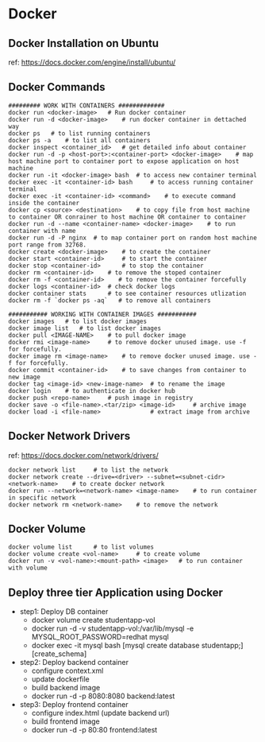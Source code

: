# Docker 

## Docker Installation on Ubuntu
ref: https://docs.docker.com/engine/install/ubuntu/

## Docker Commands
```shell
######### WORK WITH CONTAINERS #############
docker run <docker-image>   # Run docker container
docker run -d <docker-image>    # run docker container in dettached way
docker ps   # to list running containers
docker ps -a    # to list all containers
docker inspect <container_id>   # get detailed info about container
docker run -d -p <host-port>:<container-port> <docker-image>    # map host machine port to container port to expose application on host machine
docker run -it <docker-image> bash  # to access new container terminal 
docker exec -it <container-id> bash     # to access running container terminal
docker exec -it <container-id> <command>    # to execute command inside the container
docker cp <source> <destination>    # to copy file from host machine to container OR conrainer to host machine OR container to container
docker run -d --name <container-name> <docker-image>    # to run container with name
docker run -d -P nginx  # to map container port on random host machine port range from 32768.
docker create <docker-image>    # to create the container
docker start <container-id>     # to start the container
docker stop <container-id>      # to stop the container
docker rm <container-id>    # to remove the stoped container
docker rm -f <container-id>    # to remove the container forcefully
docker logs <container-id>  # check docker logs
docker container stats      # to see container resources utlization
docker rm -f `docker ps -aq`   # to remove all containers

########### WORKING WITH CONTAINER IMAGES ###########
docker images   # to list docker images
docker image list   # to list docker images
docker pull <IMAGE-NAME>    # to pull docker image
docker rmi <image-name>     # to remove docker unused image. use -f for forcefully.
docker image rm <image-name>    # to remove docker unused image. use -f for forcefully.
docker commit <container-id>    # to save changes from container to new image
docker tag <image-id> <new-image-name>  # to rename the image
docker login    # to authenticate in docker hub
docker push <repo-name>     # push image in registry
docker save -o <file-name>.<tar/zip> <image-id>     # archive image
docker load -i <file-name>              # extract image from archive
```
## Docker Network Drivers
ref: https://docs.docker.com/network/drivers/
```shell
docker network list     # to list the network
docker network create --drive=<driver> --subnet=<subnet-cidr> <network-name>    # to create docker network
docker run --network=<network-name> <image-name>    # to run container in specific network
docker network rm <network-name>    # to remove the network
```

## Docker Volume
```shell
docker volume list      # to list volumes
docker volume create <vol-name>     # to create volume
docker run -v <vol-name>:<mount-path> <image>   # to run container with volume
```

## Deploy three tier Application using Docker 
- step1: Deploy DB container
    - docker volume create studentapp-vol
    - docker run -d -v studentapp-vol:/var/lib/mysql -e MYSQL_ROOT_PASSWORD=redhat mysql
    - docker exec -it mysql bash
        [mysql create database studentapp;]
        [create_schema]
- step2: Deploy backend container
    - configure context.xml
    - update dockerfile
    - build backend image
    - docker run -d -p 8080:8080 backend:latest
- step3: Deploy frontend container
    - configure index.html (update backend url)
    - build frontend image
    - docker run -d -p 80:80 frontend:latest
